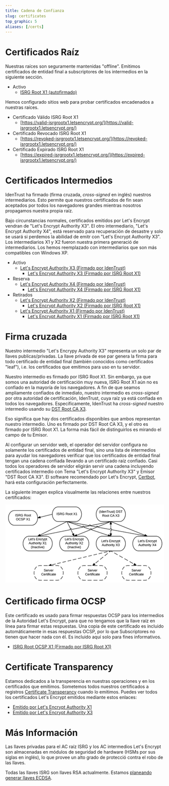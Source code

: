 ```yaml
---
title: Cadena de Confianza
slug: certificates
top_graphic: 5
aliases: [/certs]
---
```


# Certificados Ra&iacute;z

Nuestras ra&iacute;ces son seguramente mantenidas "offline". Emitimos certificados de entidad final a subscriptores de los intermedios en la siguiente secci&oacute;n.

* Activo
  * [ISRG Root X1 (autofirmado)](/certs/isrgrootx1.pem.txt)

Hemos configurado sitios web para probar certificados encadenados a nuestras ra&iacute;ces.

* Certificado V&aacute;lido ISRG Root X1
  * [https://valid-isrgrootx1.letsencrypt.org/](https://valid-isrgrootx1.letsencrypt.org/)
* Certificado Revocado ISRG Root X1
  * [https://revoked-isrgrootx1.letsencrypt.org/](https://revoked-isrgrootx1.letsencrypt.org/)
* Certificado Expirado ISRG Root X1 
  * [https://expired-isrgrootx1.letsencrypt.org/](https://expired-isrgrootx1.letsencrypt.org/)

# Certificados Intermedios

IdenTrust ha firmado (firma cruzada, *cross-signed* en ingl&eacute;s) nuestros intermediarios. Esto permite que nuestros certificados de fin sean aceptados por todos los navegadores grandes mientras nosotros propagamos nuestra propia ra&iacute;z.

Bajo circunstancias normales, certificados emitidos por Let's Encrypt vendran de "Let's Encrypt Authority X3". El otro intermediario, "Let's Encrypt Authority X4", est&aacute; reservado para recuperaci&oacute;n de desastre y solo se usar&aacute; si perdemos la abilidad de emitr con "Let's Encrypt Authority X3". Los intermediarios X1 y X2 fueron nuestra primera generaci&oacute; de intermediarios. Los hemos reemplazado con intermediarios que son m&aacute;s compatibles con Windows XP.

* Activo
  * [Let's Encrypt Authority X3 (Firmado por IdenTrust)](/certs/lets-encrypt-x3-cross-signed.pem.txt)
    * [Let's Encrypt Authority X3 (Firmado por ISRG Root X1)](/certs/letsencryptauthorityx3.pem.txt)
* Reserva
  * [Let's Encrypt Authority X4 (Firmado por IdenTrust)](/certs/lets-encrypt-x4-cross-signed.pem.txt)
    * [Let's Encrypt Authority X4 (Firmado por ISRG Root X1)](/certs/letsencryptauthorityx4.pem.txt)
* Retirados
  * [Let's Encrypt Authority X2 (Firmado por IdenTrust)](/certs/lets-encrypt-x2-cross-signed.pem.txt)
    * [Let's Encrypt Authority X2 (Firmado por ISRG Root X1)](/certs/letsencryptauthorityx2.pem.txt)
  * [Let's Encrypt Authority X1 (Firmado por IdenTrust)](/certs/lets-encrypt-x1-cross-signed.pem.txt)
    * [Let's Encrypt Authority X1 (Firmado por ISRG Root X1)](/certs/letsencryptauthorityx1.pem.txt)

# Firma cruzada

Nuestro intermedio "Let's Encrypy Authority X3" representa un solo par de llaves publicas/privadas.
La llave privada de ese par genera la firma para todo certificado de entidad final (tambi&eacute;n conocidos
como certificados "leaf"), i.e. los certificados que emitimos para uso en tu servidor.

Nuestro intermedio es firmado por ISRG Root X1. Sin embargo, ya que somos una autoridad de certificaci&oacute;n
muy nueva, ISRG Root X1 a&uacute;n no es confiado en la mayor&iacute;a de los navegadores.
A fin de que seamos ampliamente confiados de inmediato, nuestro intermedio es *cross-signed* por otra autoridad
de certificaci&oacute;n, IdenTrust, cuya ra&iacute;z ya est&aacute; confiada en todos los navegadores.
Especificamente, IdenTrust ha *cross-signed* nuestro intermedio usando su [DST Root CA X3](https://www.identrust.com/certificates/trustid/root-download-x3.html).

Eso significa que hay dos certificados disponibles que ambos representan nuestro
intermedio. Uno es firmado por DST Root CA X3, y el otro es firmado por ISRG Root X1.
La forma m&aacute;s f&aacute;cil de distinguirlos es mirando el campo de tu Emisor.

Al configurar un servidor web, el operador del servidor configura no solamente
los certificados de entidad final, sino una lista de intermedios para ayudar los navegadores
verificar que los certificados de entidad final tengan una cadena confiada llevando a un
certificado ra&iacute;z confiado. Casi todos los operadores de servidor eligir&aacute;n servir
una cadena incluyendo certificados intermedio con Tema "Let's Encrypt Authority X3" y Emisor "DST Root CA X3".
El software recomendado por Let's Encrypt, [Certbot](https://certbot.org), har&aacute; esta
configuraci&oacute;n perfectamente.

La siguiente imagen explica visualmente las relaciones entre nuestros certificados:

<img src="/certs/isrg-keys.png" alt="ISRG Key relationship diagram">

# Certificado firma OCSP

Este certificado es usado para firmar respuestas OCSP para los intermedios de la Autoridad
Let's Encrypt, para que no tengamos que la llave ra&iacute;z en l&iacute;nea para firmar estas
respuestas. Una copia de este certificado es incluido autom&aacute;ticamente in esas
respuestas OCSP, por lo que Subscriptores no tienen que hacer nada con &eacute;l. Es incluido aqu&iacute;
solo para fines informativos.

* [ISRG Root OCSP X1 (Firmado por ISRG Root X1)](/certs/isrg-root-ocsp-x1.pem.txt)

# Certificate Transparency

Estamos dedicados a la transperencia en nuestras operaciones y en los certificados que emitimos.
Sometemos todos nuestros certificados a registros [Certificate Transperancy](https://www.certificate-transparency.org/)
cuando lo emitimos. Puedes ver todos los certificados Let's Encrypt emitidos mediante estos enlaces:

* [Emitido por Let's Encrypt Authority X1](https://crt.sh/?Identity=%25&iCAID=7395)
* [Emitido por Let's Encrypt Authority X3](https://crt.sh/?Identity=%25&iCAID=16418)

# M&aacute;s Informaci&oacute;n

Las llaves privadas para el AC ra&iacute;z ISRG y los AC intermedios Let's Encrypt son almacenadas en m&oacute;dulos de seguridad de hardware (HSMs por sus siglas en ingl&eacute;s), lo que provee un alto grado de protecci&oacute; contra el robo de las llaves.

Todas las llaves ISRG son llaves RSA actualmente. Estamos [planeando generar llaves ECDSA](/es/upcoming-features/).
